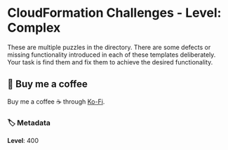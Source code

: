 # CloudFormation Challenges - Level: Complex

These are multiple puzzles in the directory. There are some defects or missing functionality introduced in each of these templates deliberately. Your task is find them and fix them to achieve the desired functionality.

## 👋 Buy me a coffee

Buy me a coffee ☕ through [Ko-Fi](https://ko-fi.com/miztiik).

### 🏷️ Metadata

**Level**: 400
